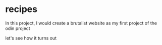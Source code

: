# recipes

In this project, I would create a brutalist website as my first project of the odin project

let's see how it turns out
